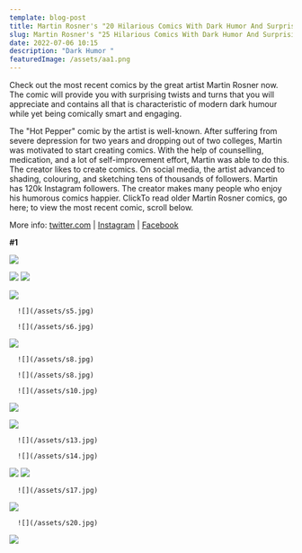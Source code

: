 ```yaml
---
template: blog-post
title: Martin Rosner's "20 Hilarious Comics With Dark Humor And Surprising Twists"
slug: Martin Rosner's "25 Hilarious Comics With Dark Humor And Surprising Twists"
date: 2022-07-06 10:15
description: "Dark Humor "
featuredImage: /assets/aa1.png
---
```

Check out the most recent comics by the great artist Martin Rosner now. The comic will provide you with surprising twists and turns that you will appreciate and contains all that is characteristic of modern dark humour while yet being comically smart and engaging.

<script async="" src="https://pagead2.googlesyndication.com/pagead/js/adsbygoogle.js?client=ca-pub-4648723387452672" crossorigin="anonymous"></script>

<ins class="adsbygoogle" style="display:block; text-align:center;" data-ad-layout="in-article" data-ad-format="fluid" data-ad-client="ca-pub-4648723387452672" data-ad-slot="9248327144"></ins>

<script>
     (adsbygoogle = window.adsbygoogle || []).push({});
</script>

The "Hot Pepper" comic by the artist is well-known. After suffering from severe depression for two years and dropping out of two colleges, Martin was motivated to start creating comics. With the help of counselling, medication, and a lot of self-improvement effort, Martin was able to do this. The creator likes to create comics. On social media, the artist advanced to shading, colouring, and sketching tens of thousands of followers. Martin has 120k Instagram followers. The creator makes many people who enjoy his humorous comics happier. ClickTo read older Martin Rosner comics, go here; to view the most recent comic, scroll below.

More info: [twitter.com](https://twitter.com/HotPaperComics/) | [Instagram](https://www.instagram.com/martin_rosner/) | [Facebook](https://www.facebook.com/HotPaperComics/)

**\#1**

 ![](/assets/s1.jpg)

   ![](/assets/s2.jpg)
   ![](/assets/s3.jpg)

<ins class="adsbygoogle" style="display:block; text-align:center;" data-ad-layout="in-article" data-ad-format="fluid" data-ad-client="ca-pub-4648723387452672" data-ad-slot="9248327144"></ins>

<script>
     (adsbygoogle = window.adsbygoogle || []).push({});
</script>

 ![](/assets/s4.jpg)
 ```
   ![](/assets/s5.jpg)
   ```
 ```
   ![](/assets/s6.jpg)
   ```
 ![](/assets/s7.jpg)

   ```
     ![](/assets/s8.jpg)
   ```

<ins class="adsbygoogle" style="display:block; text-align:center;" data-ad-layout="in-article" data-ad-format="fluid" data-ad-client="ca-pub-4648723387452672" data-ad-slot="9248327144"></ins>

<script>
     (adsbygoogle = window.adsbygoogle || []).push({});
</script>

```
  ![](/assets/s8.jpg)

  ![](/assets/s10.jpg)
```

 ![](/assets/s11.jpg)

<script async="" src="https://pagead2.googlesyndication.com/pagead/js/adsbygoogle.js?client=ca-pub-4648723387452672" crossorigin="anonymous"></script>

<ins class="adsbygoogle" style="display:block; text-align:center;" data-ad-layout="in-article" data-ad-format="fluid" data-ad-client="ca-pub-4648723387452672" data-ad-slot="9248327144"></ins>

<script>
     (adsbygoogle = window.adsbygoogle || []).push({});
</script>

 ![](/assets/s12.jpg)

```
  ![](/assets/s13.jpg)

  ![](/assets/s14.jpg)
```

 ![](/assets/s15.jpg)
 ![](/assets/s16.jpg)

<script async="" src="https://pagead2.googlesyndication.com/pagead/js/adsbygoogle.js?client=ca-pub-4648723387452672" crossorigin="anonymous"></script>

<ins class="adsbygoogle" style="display:block; text-align:center;" data-ad-layout="in-article" data-ad-format="fluid" data-ad-client="ca-pub-4648723387452672" data-ad-slot="9248327144"></ins>

<script>
     (adsbygoogle = window.adsbygoogle || []).push({});
</script>

```
  ![](/assets/s17.jpg)
```

 ![](/assets/s18.jpg)

```
  ![](/assets/s20.jpg)
```

 ![](/assets/s21.jpg)